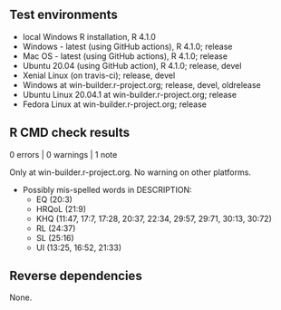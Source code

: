 ## Test environments
* local Windows R installation, R 4.1.0
* Windows - latest (using GitHub actions), R 4.1.0; release
* Mac OS - latest (using GitHub actions), R 4.1.0; release
* Ubuntu 20.04 (using GitHub action), R 4.1.0; release, devel
* Xenial Linux (on travis-ci); release, devel
* Windows at win-builder.r-project.org; release, devel, oldrelease
* Ubuntu Linux 20.04.1 at win-builder.r-project.org; release
* Fedora Linux at win-builder.r-project.org; release


## R CMD check results

0 errors | 0 warnings | 1 note

Only at win-builder.r-project.org. No warning on other platforms.

- Possibly mis-spelled words in DESCRIPTION:
  - EQ (20:3)
  - HRQoL (21:9)
  - KHQ (11:47, 17:7, 17:28, 20:37, 22:34, 29:57, 29:71, 30:13, 30:72)
  - RL (24:37)
  - SL (25:16)
  - UI (13:25, 16:52, 21:33)


## Reverse dependencies

None.